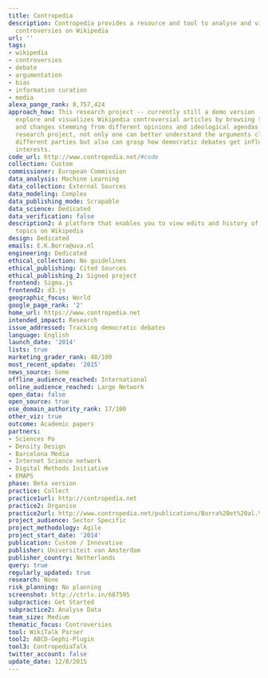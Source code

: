 ```yaml
---
title: Contropedia
description: Contropedia provides a resource and tool to analyse and visualise ideological
  controversies on Wikipedia
url: ''
tags:
- wikipedia
- controversies
- debate
- argumentation
- bias
- information curation
- media
alexa_pange_rank: 8,757,424
approach_how: This research project -- currently still a demo version -- lets you
  explore and visualizes Wikipedia controversial articles by browsing through edits
  and changes stemming from different opinions and ideological agendas. With this
  research project, not only one can better understand the arguments claimed by the
  different parties but also can grasp how democratic debates get influenced by particular
  interests.
code_url: http://www.contropedia.net/#code
collection: Custom
commissioner: European Commission
data_analysis: Machine Learning
data_collection: External Sources
data_modeling: Complex
data_publishing_mode: Scrapable
data_science: Dedicated
data_verification: false
description2: A platform that enables you to view edits and history of controversial
  topics on Wikipedia
design: Dedicated
emails: E.K.Borra@uva.nl
engineering: Dedicated
ethical_collection: No guidelines
ethical_publishing: Cited Sources
ethical_publishing_2: Signed project
frontend: Sigma.js
frontend2: d3.js
geographic_focus: World
google_page_rank: '2'
home_url: https://www.contropedia.net
intended_impact: Research
issue_addressed: Tracking democratic debates
language: English
launch_date: '2014'
lists: true
marketing_grader_rank: 48/100
most_recent_update: '2015'
news_source: Some
offline_audience_reached: International
online_audience_reached: Large Network
open_data: false
open_source: true
ose_domain_authority_rank: 17/100
other_viz: true
outcome: Academic papers
partners:
- Sciences Po
- Density Design
- Barcelona Media
- Internet Science network
- Digital Methods Initiative
- EMAPS
phase: Beta version
practice: Collect
practice1url: http://contropedia.net
practice2: Organise
practice2url: http://www.contropedia.net/publications/Borra%20et%20al.%20-%202015%20-%20Societal%20Controversies%20in%20Wikipedia%20Articles%20-%20post-print.pdf
project_audience: Sector Specific
project_methodology: Agile
project_start_date: '2014'
publication: Custom / Innovative
publisher: Universiteit van Amsterdam
publisher_country: Netherlands
query: true
regularly_updated: true
research: None
risk_planning: No planning
screenshot: http://ctrlv.in/687595
subpractice: Get Started
subpractice2: Analyse Data
team_size: Medium
thematic_focus: Controversies
tool: WikiTalk Parser
tool2: ABCD-Gephi-Plugin
tool3: ContropediaTalk
twitter_account: false
update_date: 12/8/2015
---
```

